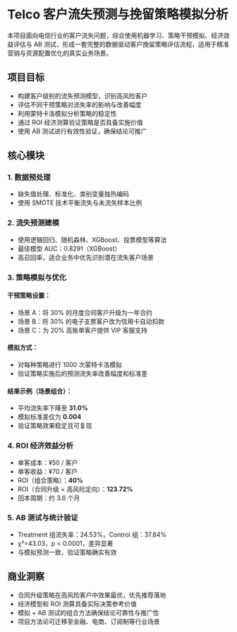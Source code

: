 # Telco 客户流失预测与挽留策略模拟分析

本项目面向电信行业的客户流失问题，综合使用机器学习、策略干预模拟、经济效益评估与 AB 测试，形成一套完整的数据驱动客户挽留策略评估流程，适用于精准营销与资源配置优化的真实业务场景。

## 项目目标

- 构建客户级别的流失预测模型，识别高风险客户
- 评估不同干预策略对流失率的影响与改善幅度
- 利用蒙特卡洛模拟分析策略的稳定性
- 通过 ROI 经济测算验证策略是否具备实施价值
- 使用 AB 测试进行有效性验证，确保结论可推广

## 核心模块

### 1. 数据预处理
- 缺失值处理、标准化、类别变量独热编码
- 使用 SMOTE 技术平衡流失与未流失样本比例

### 2. 流失预测建模
- 使用逻辑回归、随机森林、XGBoost、投票模型等算法
- 最佳模型 AUC：0.8291（XGBoost）
- 高召回率，适合业务中优先识别潜在流失客户场景

### 3. 策略模拟与优化
#### 干预策略设置：
- 场景 A：将 30% 的月度合同客户升级为一年合约
- 场景 B：将 30% 的电子支票客户改为信用卡自动扣款
- 场景 C：为 20% 高账单客户提供 VIP 客服支持

#### 模拟方式：
- 对每种策略进行 1000 次蒙特卡洛模拟
- 验证策略实施后的预测流失率改善幅度和标准差

#### 结果示例（场景组合）：
- 平均流失率下降至 **31.0%**
- 模拟标准差仅为 **0.004**
- 验证策略效果稳定且可复现

### 4. ROI 经济效益分析
- 单客成本：¥50 / 客户
- 单客收益：¥70 / 客户
- ROI（组合策略）：**40%**
- ROI（合同升级 + 高风险定向）：**123.72%**
- 回本周期：约 3.6 个月

### 5. AB 测试与统计验证
- Treatment 组流失率：24.53%，Control 组：37.84%
- χ²=43.03，p < 0.0001，差异显著
- 与模拟预测一致，验证策略确实有效

## 商业洞察

- 合同升级策略在高风险客户中效果最优，优先推荐落地
- 经济模型和 ROI 测算具备实际决策参考价值
- 模拟 + AB 测试的组合方法确保结论可靠性与推广性
- 项目方法论可迁移至金融、电商、订阅制等行业场景



